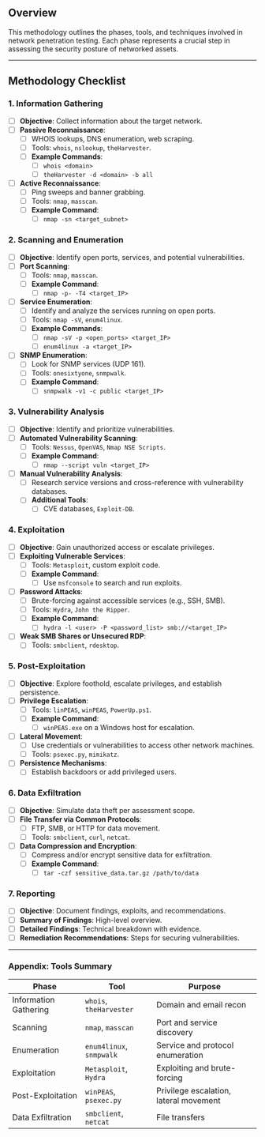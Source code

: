 ## Overview

This methodology outlines the phases, tools, and techniques involved in network penetration testing. Each phase represents a crucial step in assessing the security posture of networked assets.

---

## Methodology Checklist

### 1. **Information Gathering**
- [ ] **Objective**: Collect information about the target network.
- [ ] **Passive Reconnaissance**:
  - [ ] WHOIS lookups, DNS enumeration, web scraping.
  - [ ] Tools: `whois`, `nslookup`, `theHarvester`.
  - [ ] **Example Commands**:
    - [ ] `whois <domain>`
    - [ ] `theHarvester -d <domain> -b all`
- [ ] **Active Reconnaissance**:
  - [ ] Ping sweeps and banner grabbing.
  - [ ] Tools: `nmap`, `masscan`.
  - [ ] **Example Command**:
    - [ ] `nmap -sn <target_subnet>`

### 2. **Scanning and Enumeration**
- [ ] **Objective**: Identify open ports, services, and potential vulnerabilities.
- [ ] **Port Scanning**:
  - [ ] Tools: `nmap`, `masscan`.
  - [ ] **Example Command**:
    - [ ] `nmap -p- -T4 <target_IP>`
- [ ] **Service Enumeration**:
  - [ ] Identify and analyze the services running on open ports.
  - [ ] Tools: `nmap -sV`, `enum4linux`.
  - [ ] **Example Commands**:
    - [ ] `nmap -sV -p <open_ports> <target_IP>`
    - [ ] `enum4linux -a <target_IP>`
- [ ] **SNMP Enumeration**:
  - [ ] Look for SNMP services (UDP 161).
  - [ ] Tools: `onesixtyone`, `snmpwalk`.
  - [ ] **Example Command**:
    - [ ] `snmpwalk -v1 -c public <target_IP>`

### 3. **Vulnerability Analysis**
- [ ] **Objective**: Identify and prioritize vulnerabilities.
- [ ] **Automated Vulnerability Scanning**:
  - [ ] Tools: `Nessus`, `OpenVAS`, `Nmap NSE Scripts`.
  - [ ] **Example Command**:
    - [ ] `nmap --script vuln <target_IP>`
- [ ] **Manual Vulnerability Analysis**:
  - [ ] Research service versions and cross-reference with vulnerability databases.
  - [ ] **Additional Tools**:
    - [ ] CVE databases, `Exploit-DB`.

### 4. **Exploitation**
- [ ] **Objective**: Gain unauthorized access or escalate privileges.
- [ ] **Exploiting Vulnerable Services**:
  - [ ] Tools: `Metasploit`, custom exploit code.
  - [ ] **Example Command**:
    - [ ] Use `msfconsole` to search and run exploits.
- [ ] **Password Attacks**:
  - [ ] Brute-forcing against accessible services (e.g., SSH, SMB).
  - [ ] Tools: `Hydra`, `John the Ripper`.
  - [ ] **Example Command**:
    - [ ] `hydra -l <user> -P <password_list> smb://<target_IP>`
- [ ] **Weak SMB Shares or Unsecured RDP**:
  - [ ] Tools: `smbclient`, `rdesktop`.

### 5. **Post-Exploitation**
- [ ] **Objective**: Explore foothold, escalate privileges, and establish persistence.
- [ ] **Privilege Escalation**:
  - [ ] Tools: `linPEAS`, `winPEAS`, `PowerUp.ps1`.
  - [ ] **Example Command**:
    - [ ] `winPEAS.exe` on a Windows host for escalation.
- [ ] **Lateral Movement**:
  - [ ] Use credentials or vulnerabilities to access other network machines.
  - [ ] Tools: `psexec.py`, `mimikatz`.
- [ ] **Persistence Mechanisms**:
  - [ ] Establish backdoors or add privileged users.

### 6. **Data Exfiltration**
- [ ] **Objective**: Simulate data theft per assessment scope.
- [ ] **File Transfer via Common Protocols**:
  - [ ] FTP, SMB, or HTTP for data movement.
  - [ ] Tools: `smbclient`, `curl`, `netcat`.
- [ ] **Data Compression and Encryption**:
  - [ ] Compress and/or encrypt sensitive data for exfiltration.
  - [ ] **Example Command**:
    - [ ] `tar -czf sensitive_data.tar.gz /path/to/data`

### 7. **Reporting**
- [ ] **Objective**: Document findings, exploits, and recommendations.
- [ ] **Summary of Findings**: High-level overview.
- [ ] **Detailed Findings**: Technical breakdown with evidence.
- [ ] **Remediation Recommendations**: Steps for securing vulnerabilities.

---

### Appendix: Tools Summary

| Phase                 | Tool                     | Purpose                                |
| --------------------- | ------------------------ | -------------------------------------- |
| Information Gathering | `whois`, `theHarvester`  | Domain and email recon                 |
| Scanning              | `nmap`, `masscan`        | Port and service discovery             |
| Enumeration           | `enum4linux`, `snmpwalk` | Service and protocol enumeration       |
| Exploitation          | `Metasploit`, `Hydra`    | Exploiting and brute-forcing           |
| Post-Exploitation     | `winPEAS`, `psexec.py`   | Privilege escalation, lateral movement |
| Data Exfiltration     | `smbclient`, `netcat`    | File transfers                         |
